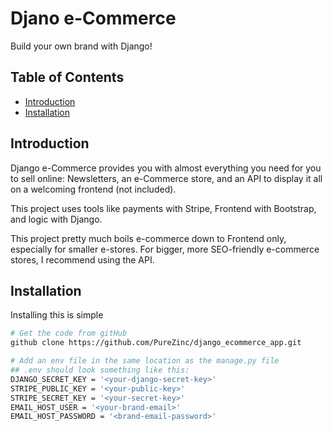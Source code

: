 # Djano e-Commerce

Build your own brand with Django!

## Table of Contents

- [Introduction](#introduction)
- [Installation](#installation)

## Introduction

Django e-Commerce provides you with almost everything you need for you to sell online: Newsletters, an e-Commerce store, and an API to display it all on a welcoming frontend (not included).

This project uses tools like payments with Stripe, Frontend with Bootstrap, and logic with Django.

This project pretty much boils e-commerce down to Frontend only, especially for smaller e-stores. For bigger, more SEO-friendly e-commerce stores, I recommend using the API.

## Installation

Installing this is simple

```bash
# Get the code from gitHub
github clone https://github.com/PureZinc/django_ecommerce_app.git

# Add an env file in the same location as the manage.py file
## .env should look something like this:
DJANGO_SECRET_KEY = '<your-django-secret-key>'
STRIPE_PUBLIC_KEY = '<your-public-key>'
STRIPE_SECRET_KEY = '<your-secret-key>'
EMAIL_HOST_USER = '<your-brand-email>'
EMAIL_HOST_PASSWORD = '<brand-email-password>'
